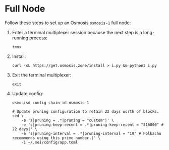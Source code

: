# Full Node

Follow these steps to set up an Osmosis `osmosis-1` full node:
1. Enter a terminal multiplexer session because the next step is a long-running process:

    ```shell
    tmux
    ```
2. Install:

    ```shell
    curl -sL https://get.osmosis.zone/install > i.py && python3 i.py
    ```
3. Exit the terminal multiplexer:

    ```shell
    exit
    ```   
4. Update config:

    ```shell
    osmosisd config chain-id osmosis-1
   
    # Update pruning configuration to retain 22 days worth of blocks.
    sed \
        -e 's|pruning = .*|pruning = "custom"|' \
        -e 's|pruning-keep-recent = .*|pruning-keep-recent = "316800" # 22 days|' \
        -e 's|pruning-interval = .*|pruning-interval = "19" # Polkachu recommends using this prime number.|' \
        -i ~/.sei/config/app.toml
    ```
